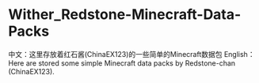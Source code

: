 # Wither_Redstone-Minecraft-Data-Packs
中文：这里存放着红石酱(ChinaEX123)的一些简单的Minecraft数据包
English：Here are stored some simple Minecraft data packs by Redstone-chan (ChinaEX123).
